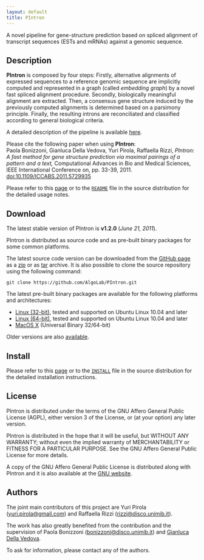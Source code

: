 ```yaml
---
layout: default
title: PIntron
---
```


A novel pipeline for gene-structure prediction based on spliced alignment of transcript sequences (ESTs and mRNAs) against a genomic sequence.

## Description

**PIntron** is composed by four steps:
Firstly, alternative alignments of expressed sequences to a reference
genomic sequence are implicitly computed and represented in a graph
(called *embedding graph*) by a novel fast spliced alignment procedure.
Secondly, biologically meaningful alignment are extracted.
Then, a consensus gene structure induced by the previously computed
alignments is determined based on a parsimony principle.
Finally, the resulting introns are reconciliated and classified
according to general biological criteria.

A detailed description of the pipeline is available
[here](http://arxiv.org/abs/1005.1514).

Please cite the following paper when using **PIntron**:   
Paola Bonizzoni, Gianluca Della Vedova, Yuri Pirola, Raffaella Rizzi,
*PIntron: A fast method for gene structure prediction via maximal
pairings of a pattern and a text,* Computational Advances in Bio and
Medical Sciences, IEEE International Conference on, pp. 33-39, 2011.   
[doi:10.1109/ICCABS.2011.5729935](http://dx.doi.org/10.1109/ICCABS.2011.5729935)

Please refer to this [page](usage.html) or to the
[`README`](https://github.com/AlgoLab/PIntron/blob/master/dist-docs/README.md)
file in the source distribution for the detailed usage notes.


## Download

The latest stable version of PIntron is **v1.2.0** (*June 21, 2011*).

PIntron is distributed as source code and as pre-built binary packages for some common platforms.

The latest source code version can be downloaded from the [GitHub page](https://github.com/AlgoLab/PIntron) as a [zip](https://github.com/AlgoLab/PIntron/zipball/master) or as [tar](https://github.com/AlgoLab/PIntron/tarball/master) archive.
It is also possible to clone the source repository using the following command:

    git clone https://github.com/AlgoLab/PIntron.git


The latest pre-built binary packages are available for the following platforms and architectures:

* [Linux (32-bit)](http://www.algolab.eu/datasets/PIntron/binaries/pintron-latest-Linux-32bit.tar.gz), tested and supported on Ubuntu Linux 10.04 and later
* [Linux (64-bit)](http://www.algolab.eu/datasets/PIntron/binaries/pintron-latest-Linux-64bit.tar.gz), tested and supported on Ubuntu Linux 10.04 and later
* [MacOS X](http://www.algolab.eu/datasets/PIntron/binaries/pintron-latest-MacOS.tar.gz) (Universal Binary 32/64-bit)


Older versions are also [available](http://www.algolab.eu/datasets/?dir=./PIntron/binaries).


## Install

Please refer to this [page](install.html) or to the
[`INSTALL`](https://github.com/AlgoLab/PIntron/blob/master/dist-docs/INSTALL.md)
file in the source distribution for the detailed installation instructions.


## License

PIntron is distributed under the terms of the GNU Affero General Public
License (AGPL), either version 3 of the License, or (at your option) any
later version.

PIntron is distributed in the hope that it will be useful, but WITHOUT
ANY WARRANTY; without even the implied warranty of MERCHANTABILITY or
FITNESS FOR A PARTICULAR PURPOSE.  See the GNU Affero General Public
License for more details.

A copy of the GNU Affero General Public License is distributed along
with PIntron and it is also available at the
[GNU website](http://www.gnu.org/licenses/).


## Authors

The joint main contributors of this project are Yuri Pirola
(<yuri.pirola@gmail.com>) and Raffaella Rizzi (<rizzi@disco.unimib.it>).

The work has also greatly benefited from the contribution and the
supervision of Paola Bonizzoni (<bonizzoni@disco.unimib.it>) and
[Gianluca Della Vedova](http://gianluca.dellavedova.org).

To  ask for information, please contact any of the authors.
